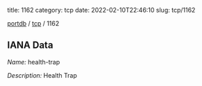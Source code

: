 title: 1162
category: tcp
date: 2022-02-10T22:46:10
slug: tcp/1162

[portdb](/) / [tcp](/category/tcp.html) / 1162


## IANA Data

_Name:_ health-trap

_Description:_ Health Trap

